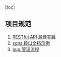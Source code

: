 [toc]

## 项目规范

1.  [RESTful API 最佳实践](http://gitlab.playcrab-inc.com/technical-support/sops/-/issues/1)
2.  [sops 接口文档示例](http://gitlab.playcrab-inc.com/technical-support/sops/-/issues/2)
3.  [bug 管理流程](http://gitlab.playcrab-inc.com/technical-support/sops/-/issues/7)